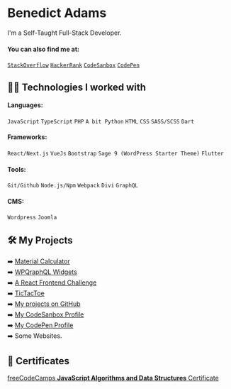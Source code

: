 # Benedict Adams

I'm a Self-Taught Full-Stack Developer.
#### You can also find me at:
[`StackOverflow`](https://stackoverflow.com/users/11047070/benada002) [`HackerRank`](https://hackerrank.com/benada002) [`CodeSanbox`](https://codesandbox.io/u/benada002/sandboxes) [`CodePen`](https://codepen.io/benada002)

## :man_technologist: Technologies I worked with
#### Languages:
`JavaScript` `TypeScript` `PHP` `A bit Python` `HTML` `CSS` `SASS/SCSS` `Dart`
#### Frameworks:
`React/Next.js` `VueJs` `Bootstrap` `Sage 9 (WordPress Starter Theme)` `Flutter`
#### Tools:
`Git/Github` `Node.js/Npm` `Webpack` `Divi` `GraphQL`
#### CMS:
`Wordpress` `Joomla`

## :hammer_and_wrench: My Projects
:arrow_right: [Material Calculator](https://github.com/benada002/MaterialCalculator)<br/>
:arrow_right: [WPQraphQL Widgets](https://github.com/benada002/wp-graphql-widgets)<br/>
:arrow_right: [A React Frontend Challenge](https://github.com/rommel-dk/front-end-test/pull/4)<br/>
:arrow_right: [TicTacToe](https://github.com/benada002/TicTacToeChallenge)<br/>
:arrow_right: [My projects on GitHub](https://github.com/benada002?tab=repositories)<br/>
:arrow_right: [My CodeSanbox Profile](https://codesandbox.io/u/benada002/sandboxes)<br/>
:arrow_right: [My CodePen Profile](https://codepen.io/benada002)<br/>
:arrow_right: Some Websites.

## :1st_place_medal: Certificates
[freeCodeCamps **JavaScript Algorithms and Data Structures** Certificate](https://www.freecodecamp.org/certification/fcca8c5e4dd-7c88-4d7f-af61-740f9cb22c61/javascript-algorithms-and-data-structures)
